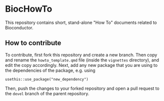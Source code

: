 # BiocHowTo

This repository contains short, stand-alone "How To" documents related to 
Bioconductor. 

## How to contribute

To contribute, first fork this repository and create a new branch. Then 
copy and rename the `howto_template.qmd` file (inside the `vignettes` 
directory), and edit the copy accordingly. Next, add any new package that you 
are using to the dependencies of the package, e.g. using 

```
usethis::use_package("new_dependency")
```

Then, push the changes to your forked repository and open a pull request to 
the `devel` branch of the parent repository.
